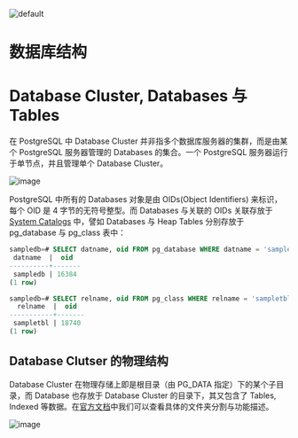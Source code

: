 ![default](https://user-images.githubusercontent.com/5803001/45228854-de88b400-b2f6-11e8-9ab0-d393ed19f21f.png)

# 数据库结构

# Database Cluster, Databases 与 Tables

在 PostgreSQL 中 Database Cluster 并非指多个数据库服务器的集群，而是由某个 PostgreSQL 服务器管理的 Databases 的集合。一个 PostgreSQL 服务器运行于单节点，并且管理单个 Database Cluster。

![image](https://user-images.githubusercontent.com/5803001/51726741-d5309600-20a3-11e9-80f3-5d44480b12a1.png)

PostgreSQL 中所有的 Databases 对象是由 OIDs(Object Identifiers) 来标识，每个 OID 是 4 字节的无符号整型。而 Databases 与关联的 OIDs 关联存放于 [System Catalogs](http://www.postgresql.org/docs/current/static/catalogs.html) 中，譬如 Databases 与 Heap Tables 分别存放于 pg_database 与 pg_class 表中：

```sql
sampledb=# SELECT datname, oid FROM pg_database WHERE datname = 'sampledb';
 datname  |  oid
----------+-------
 sampledb | 16384
(1 row)

sampledb=# SELECT relname, oid FROM pg_class WHERE relname = 'sampletbl';
  relname  |  oid
-----------+-------
 sampletbl | 18740
(1 row)
```

## Database Clutser 的物理结构

Database Cluster 在物理存储上即是根目录（由 PG_DATA 指定）下的某个子目录，而 Database 也存放于 Database Cluster 的目录下，其又包含了 Tables, Indexed 等数据。在[官方文档](http://www.postgresql.org/docs/current/static/storage-file-layout.html)中我们可以查看具体的文件夹分割与功能描述。

![image](https://user-images.githubusercontent.com/5803001/51727280-3eb1a400-20a6-11e9-93c3-7f806c8dfc45.png)
